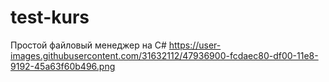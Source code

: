 # test-kurs
Простой файловый менеджер на C#
https://user-images.githubusercontent.com/31632112/47936900-fcdaec80-df00-11e8-9192-45a63f60b496.png
